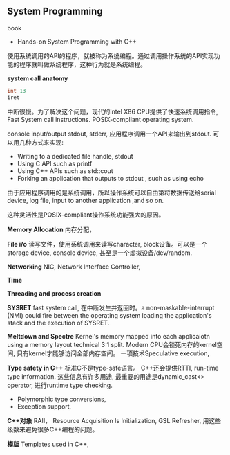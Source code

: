 ## System Programming

book
- Hands-on System Programming with C++

使用系统调用的API的程序，就被称为系统编程。通过调用操作系统的API实现功能的程序就叫做系统程序，这种行为就是系统编程。

**system call anatomy**
```c
int 13
iret
```
中断很慢。为了解决这个问题，现代的Intel X86 CPU提供了快速系统调用指令, Fast System call instructions. 
POSIX-compliant operating system. 

console input/output
stdout, stderr, 应用程序调用一个API来输出到stdout. 可以用几种方式来实现:
* Writing to a dedicated file handle, stdout
* Using C API such as printf
* Using C++ APIs such as std::cout
* Forking an application that outputs to stdout , such as using echo

由于应用程序调用的是系统调用，所以操作系统可以自由第将数据传送给serial device, log file, input to another application ,and so on.

这种灵活性是POSIX-compliant操作系统功能强大的原因。

**Memory Allocation**
内存分配， 

**File i/o**
读写文件，使用系统调用来读写character, block设备。可以是一个storage device, console device, 甚至是一个虚拟设备/dev/random.

**Networking**
NIC, Network Interface Controller, 

**Time**

**Threading and process creation**

**SYSRET**
fast system call, 在中断发生并返回时。a non-maskable-interrupt (NMI) could fire between the operating system loading the application's stack and the execution of SYSRET. 

**Meltdown and Spectre**
Kernel's memory mapped into each applicaiotn using a memory layout technical 3:1 split. Modern CPU会锁死内存的kernel空间, 只有kernel才能够访问全部内存空间。
一项技术Speculative execution, 

**Type safety in C++**
标准C不是type-safe语言。
C++还会提供RTTI, run-time type information. 这些信息有许多用途, 最重要的用途是dynamic_cast<> operator, 进行runtime type checking. 

* Polymorphic type conversions,
* Exception support, 

**C++对象**
RAII， Resource Acquisition Is Initialization, 
GSL Refresher,
用这些级数来避免很多C++编程的问题。

**模版**
Templates used in C++,







